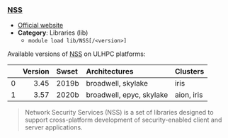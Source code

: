 ### [NSS](https://developer.mozilla.org/en-US/docs/Mozilla/Projects/NSS)

* [Official website](https://developer.mozilla.org/en-US/docs/Mozilla/Projects/NSS)
* __Category__: Libraries (lib)
    -  `module load lib/NSS[/<version>]`

Available versions of [NSS](https://developer.mozilla.org/en-US/docs/Mozilla/Projects/NSS) on ULHPC platforms:

|    |   Version | Swset   | Architectures            | Clusters   |
|---:|----------:|:--------|:-------------------------|:-----------|
|  0 |      3.45 | 2019b   | broadwell, skylake       | iris       |
|  1 |      3.57 | 2020b   | broadwell, epyc, skylake | aion, iris |

> Network Security Services (NSS) is a set of libraries designed to support cross-platform development of security-enabled client and server applications.
